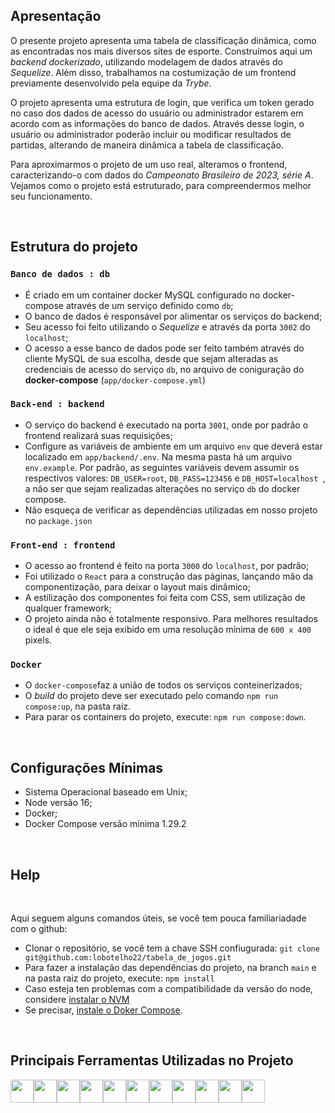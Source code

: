 ## Apresentação

O presente projeto apresenta uma tabela de classificação dinâmica, como as encontradas nos mais diversos sites de esporte. Construímos aqui um *backend dockerizado*, utilizando modelagem de dados através do *Sequelize*. Além disso, trabalhamos na costumização de um frontend previamente desenvolvido pela equipe da *Trybe*.

O projeto apresenta uma estrutura de login, que verifica um token gerado no caso dos dados de acesso do usuário ou administrador estarem em acordo com as informações do banco de dados. Através desse login, o usuário ou administrador poderão incluir ou modificar resultados de partidas, alterando de maneira dinâmica a tabela de classificação.

Para aproximarmos o projeto de um uso real, alteramos o frontend, caracterizando-o com dados do *Campeonato Brasileiro de 2023, série A*. Vejamos como o projeto está estruturado, para compreendermos melhor seu funcionamento.

<br />

## Estrutura do projeto

### `Banco de dados : db`

- É criado em um container docker MySQL configurado no docker-compose através de um serviço definido como `db`;
- O banco de dados é responsável por alimentar os serviços do backend;
- Seu acesso foi feito utilizando o *Sequelize* e através da porta `3002` do `localhost`;
- O acesso a esse banco de dados pode ser feito também através do cliente MySQL de sua escolha, desde que sejam alteradas as credenciais de acesso do serviço `db`, no arquivo de coniguração do **docker-compose** (`app/docker-compose.yml`)
  
### `Back-end : backend`

- O serviço do backend é executado na porta `3001`, onde por padrão o frontend realizará suas requisições;
- Configure as variáveis de ambiente em um arquivo `env` que deverá estar localizado em `app/backend/.env`. Na mesma pasta há um arquivo `env.example`. Por padrão, as seguintes variáveis devem assumir os respectivos valores: `DB_USER=root`, `DB_PASS=123456` e `DB_HOST=localhost `, a não ser que sejam realizadas alterações no serviço `db` do docker compose.
- Não esqueça de verificar as dependências utilizadas em nosso projeto no `package.json`

### `Front-end : frontend`

- O acesso ao frontend é feito na porta `3000` do `localhost`, por padrão;
- Foi utilizado o `React` para a construção das páginas, lançando mão da componentização, para deixar o layout mais dinâmico;
- A estilização dos componentes foi feita com CSS, sem utilização de qualquer framework;
- O projeto ainda não é totalmente responsivo. Para melhores resultados o ideal é que ele seja exibido em uma resolução mínima de `600 x 400` pixels.

### `Docker`

- O `docker-compose`faz a união de todos os serviços conteinerizados;
- O *build* do projeto deve ser executado pelo comando `npm run compose:up`, na pasta raiz.
- Para parar os containers do projeto, execute: `npm run compose:down`.

<br />

## Configurações Mínimas

- Sistema Operacional baseado em Unix;
- Node versão 16;
- Docker;
- Docker Compose versão mínima 1.29.2
  
<br />

## Help

<br />

Aqui seguem alguns comandos úteis, se você tem pouca familiariadade com o github:

- Clonar o repositório, se você tem a chave SSH confiugurada: `git clone git@github.com:lobotelho22/tabela_de_jogos.git`
- Para fazer a instalação das dependências do projeto, na branch `main` e na pasta raiz do projeto, execute: `npm install`
- Caso esteja ten problemas com a compatibilidade da versão do node, considere [instalar o NVM](https://www.freecodecamp.org/news/node-version-manager-nvm-install-guide/)
- Se precisar, [instale o Doker Compose](./utils/como_instalar_docker_compose.md).

<br />

## Principais Ferramentas Utilizadas no Projeto

<img src="https://cdn.jsdelivr.net/gh/devicons/devicon/icons/git/git-plain-wordmark.svg" height=37/><img src="https://cdn.jsdelivr.net/gh/devicons/devicon/icons/nodejs/nodejs-plain.svg" height=37/><img src="https://cdn.jsdelivr.net/gh/devicons/devicon/icons/javascript/javascript-plain.svg" height=37/><img src="https://cdn.jsdelivr.net/gh/devicons/devicon/icons/typescript/typescript-original.svg" height=37/><img src="https://cdn.jsdelivr.net/gh/devicons/devicon/icons/react/react-original.svg" height=37/><img src="https://cdn.jsdelivr.net/gh/devicons/devicon/icons/docker/docker-original-wordmark.svg" height=37/><img src="https://cdn.jsdelivr.net/gh/devicons/devicon/icons/sequelize/sequelize-original.svg" height=37/><img src="https://cdn.jsdelivr.net/gh/devicons/devicon/icons/mysql/mysql-original.svg" height=37/><img src="https://cdn.jsdelivr.net/gh/devicons/devicon/icons/mocha/mocha-plain.svg" height=37/><img src="https://cdn.jsdelivr.net/gh/devicons/devicon/icons/css3/css3-plain-wordmark.svg" height=37/><img src="https://cdn.jsdelivr.net/gh/devicons/devicon/icons/vscode/vscode-original.svg" height=37/>

